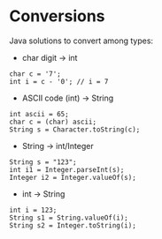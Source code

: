 # Conversions

Java solutions to convert among types:

* char digit -&gt; int

```text
char c = '7';
int i = c - '0'; // i = 7
```

* ASCII code \(int\) -&gt; String

```text
int ascii = 65;
char c = (char) ascii;
String s = Character.toString(c);
```

* String -&gt; int/Integer

```text
String s = "123";
int i1 = Integer.parseInt(s);
Integer i2 = Integer.valueOf(s);
```

* int -&gt; String

```text
int i = 123;
String s1 = String.valueOf(i);
String s2 = Integer.toString(i);
```

